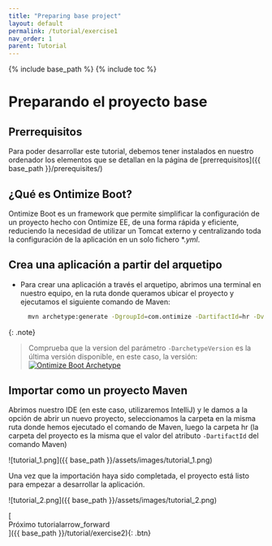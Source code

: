 ```yaml
---
title: "Preparing base project"
layout: default
permalink: /tutorial/exercise1
nav_order: 1
parent: Tutorial
---
```


{% include base_path %}
{% include toc %}

# Preparando el proyecto base
## Prerrequisitos
Para poder desarrollar este tutorial, debemos tener instalados en nuestro ordenador los elementos que se detallan en la página de [prerrequisitos]({{ base_path }}/prerequisites/)
## ¿Qué es Ontimize Boot?
Ontimize Boot es un framework que permite simplificar la configuración de un proyecto hecho con Ontimize EE, de una forma rápida y eficiente, reduciendo la necesidad de
utilizar un Tomcat externo y centralizando toda la configuración de la aplicación en un solo fichero \*._yml_.
## Crea una aplicación a partir del arquetipo
* Para crear una aplicación a través el arquetipo, abrimos una terminal en nuestro equipo, en la ruta donde queramos ubicar el proyecto y ejecutamos el siguiente comando de Maven:
 
  ```bash
    mvn archetype:generate -DgroupId=com.ontimize -DartifactId=hr -Dversion=1.0.0-SNAPSHOT -Dpackage=com.ontimize.hr -DarchetypeGroupId=com.ontimize -DarchetypeArtifactId=ontimize-boot-backend-archetype -DarchetypeVersion=1.0.11 -DinteractiveMode=false
  ```

{: .note}
> Comprueba que la version del parámetro ```-DarchetypeVersion``` es la última versión disponible, en este caso, la versión: [![Ontimize Boot Archetype](https://img.shields.io/maven-central/v/com.ontimize/ontimize-boot-backend-archetype?label=)](https://maven-badges.herokuapp.com/maven-central/com.ontimize/ontimize-boot-backend-archetype)

 
## Importar como un proyecto Maven 
Abrimos nuestro IDE (en este caso, utilizaremos IntelliJ) y le damos a la opción de abrir un nuevo proyecto, seleccionamos la carpeta en la misma ruta donde hemos ejecutado
el comando de Maven, luego la carpeta hr (la carpeta del proyecto es la misma que el valor del atributo ```-DartifactId``` del comando Maven)

![tutorial_1.png]({{ base_path }}/assets/images/tutorial_1.png)

Una vez que la importación haya sido completada, el proyecto está listo para empezar a desarrollar la aplicación.

![tutorial_2.png]({{ base_path }}/assets/images/tutorial_2.png)

[<span style="display: flex; align-items: center;">Próximo tutorial <span class="material-symbols-outlined">arrow_forward</span></span>]({{ base_path }}/tutorial/exercise2){: .btn}